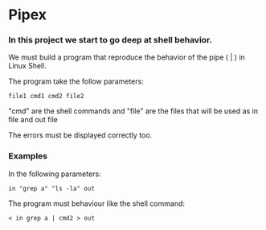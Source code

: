 # Pipex

### In this project we start to go deep at shell behavior.

We must build a program that reproduce the behavior of the pipe ( | ) in Linux Shell.

The program take the follow parameters:

    file1 cmd1 cmd2 file2

"cmd" are the shell commands and "file" are the files that will be used as in file and out file

The errors must be displayed correctly too.

### Examples

In the following parameters:

    in "grep a" "ls -la" out

The program must behaviour like the shell command:

    < in grep a | cmd2 > out


